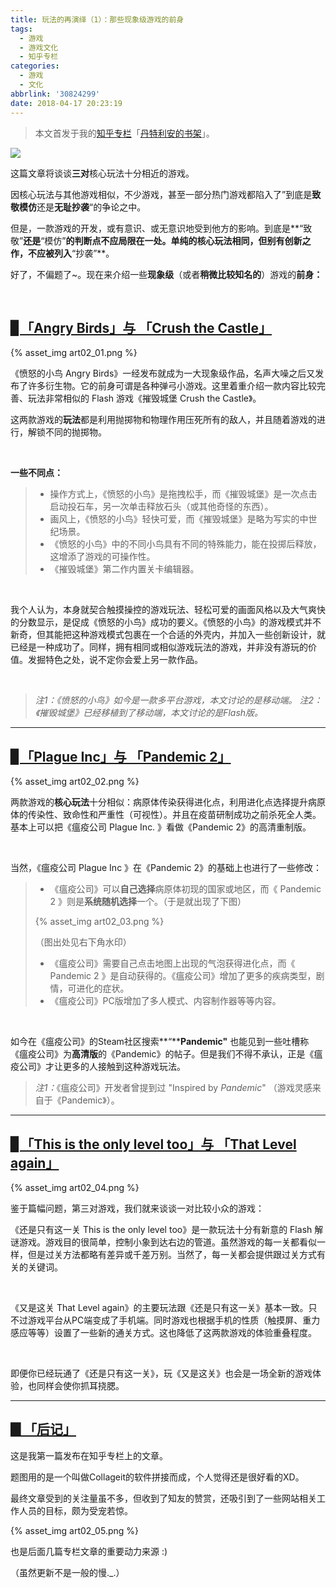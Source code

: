 ```yaml
---
title: 玩法的再演绎（1）：那些现象级游戏的前身
tags:
  - 游戏
  - 游戏文化
  - 知乎专栏
categories:
  - 游戏
  - 文化
abbrlink: '30824299'
date: 2018-04-17 20:23:19
---
```


> 本文首发于我的[知乎专栏](https://zhuanlan.zhihu.com/p/22116153)「[丹特利安的书架](https://zhuanlan.zhihu.com/Dantarian)」。

<img src="/2018/04/17/玩法的再演绎（1）：那些现象级游戏的前身/header.jpg" class="full-image" />

这篇文章将谈谈**三对**核心玩法十分相近的游戏。

因核心玩法与其他游戏相似，不少游戏，甚至一部分热门游戏都陷入了”到底是**致敬模仿**还是**无耻抄袭**“的争论之中。

但是，一款游戏的开发，或有意识、或无意识地受到他方的影响。到底是**“致敬”**还是**“模仿”**的判断点不应局限在一处。单纯的核心玩法相同，但别有创新之作，不应被列入**“抄袭”**。

<!-- more -->

好了，不偏题了~。现在来介绍一些**现象级**（或者**稍微比较知名的**）游戏的**前身：**

<br />

## <u>**▊「Angry Birds」与 「Crush the Castle」**</u>

{% asset_img art02_01.png %}

  《愤怒的小鸟 Angry Birds》一经发布就成为一大现象级作品，名声大噪之后又发布了许多衍生物。它的前身可谓是各种弹弓小游戏。这里着重介绍一款内容比较完善、玩法非常相似的 Flash 游戏《摧毁城堡 Crush the Castle》。

  这两款游戏的**玩法**都是利用抛掷物和物理作用压死所有的敌人，并且随着游戏的进行，解锁不同的抛掷物。

<br />

**一些不同点：**

> - 操作方式上，《愤怒的小鸟》是拖拽松手，而《摧毁城堡》是一次点击启动投石车，另一次单击释放石头（或其他奇怪的东西）。
> - 画风上，《愤怒的小鸟》轻快可爱，而《摧毁城堡》是略为写实的中世纪场景。
> - 《愤怒的小鸟》中的不同小鸟具有不同的特殊能力，能在投掷后释放，这增添了游戏的可操作性。
> - 《摧毁城堡》第二作内置关卡编辑器。

<br />

  我个人认为，本身就契合触摸操控的游戏玩法、轻松可爱的画面风格以及大气爽快的分数显示，是促成《愤怒的小鸟》成功的要义。《愤怒的小鸟》的游戏模式并不新奇，但其能把这种游戏模式包裹在一个合适的外壳内，并加入一些创新设计，就已经是一种成功了。同样，拥有相同或相似游戏玩法的游戏，并非没有游玩的价值。发掘特色之处，说不定你会爱上另一款作品。

<br />

>  *注1：《愤怒的小鸟》如今是一款多平台游戏，本文讨论的是移动端。*
>  *注2：《摧毁城堡》已经移植到了移动端，本文讨论的是Flash版。*



---

## <u>**▊「Plague Inc」与 「Pandemic 2」**</u>

{% asset_img art02_02.png %}

  两款游戏的**核心玩法**十分相似：病原体传染获得进化点，利用进化点选择提升病原体的传染性、致命性和严重性（可视性）。并且在疫苗研制成功之前杀死全人类。基本上可以把《瘟疫公司 Plague Inc. 》看做《Pandemic 2》的高清重制版。

<br />

当然，《瘟疫公司 Plague Inc 》在《Pandemic 2》的基础上也进行了一些修改：

> - 《瘟疫公司》可以**自己选择**病原体初现的国家或地区，而《 Pandemic 2 》则是**系统随机选择**一个。（于是就出现了下图）
>
> {% asset_img art02_03.png %}
>
> （图出处见右下角水印）
>
> - 《瘟疫公司》需要自己点击地图上出现的气泡获得进化点，而《 Pandemic 2 》是自动获得的。《瘟疫公司》增加了更多的疾病类型，剧情，可进化的症状。
> - 《瘟疫公司》PC版增加了多人模式、内容制作器等等内容。

<br />

如今在《瘟疫公司》的Steam社区搜索**“****Pandemic"** 也能见到一些吐槽称《瘟疫公司》为**高清版**的《Pandemic》的帖子。但是我们不得不承认，正是《瘟疫公司》才让更多的人接触到这种游戏玩法。

> *注1：*《瘟疫公司》开发者曾提到过 "Inspired by *Pandemic*" （游戏灵感来自于《Pandemic》）。

---



## <u>▊「This is the only level too」与 「That Level again」</u>

{% asset_img art02_04.png %}

  鉴于篇幅问题，第三对游戏，我们就来谈谈一对比较小众的游戏：

  《还是只有这一关 This is the only level too》是一款玩法十分有新意的 Flash 解谜游戏。游戏目的很简单，控制小象到达右边的管道。虽然游戏的每一关都看似一样，但是过关方法都略有差异或千差万别。当然了，每一关都会提供跟过关方式有关的关键词。

<br />

  《又是这关 That Level again》的主要玩法跟《还是只有这一关》基本一致。只不过游戏平台从PC端变成了手机端。同时游戏也根据手机的性质（触摸屏、重力感应等等）设置了一些新的通关方式。这也降低了这两款游戏的体验重叠程度。

<br />

  即便你已经玩通了《还是只有这一关》，玩《又是这关》也会是一场全新的游戏体验，也同样会使你抓耳挠腮。



---

## <u>▊「后记」</u>

这是我第一篇发布在知乎专栏上的文章。

题图用的是一个叫做Collageit的软件拼接而成，个人觉得还是很好看的XD。

最终文章受到的关注量虽不多，但收到了知友的赞赏，还吸引到了一些网站相关工作人员的目标，颇为受宠若惊。

{% asset_img art02_05.png %}

也是后面几篇专栏文章的重要动力来源 :) 

（虽然更新不是一般的慢._.） 